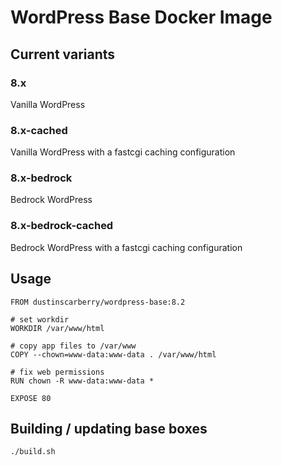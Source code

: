 # WordPress Base Docker Image

## Current variants

### 8.x

Vanilla WordPress

### 8.x-cached

Vanilla WordPress with a fastcgi caching configuration

### 8.x-bedrock

Bedrock WordPress

### 8.x-bedrock-cached

Bedrock WordPress with a fastcgi caching configuration

## Usage

```docker
FROM dustinscarberry/wordpress-base:8.2

# set workdir
WORKDIR /var/www/html

# copy app files to /var/www
COPY --chown=www-data:www-data . /var/www/html

# fix web permissions
RUN chown -R www-data:www-data *

EXPOSE 80
```

## Building / updating base boxes

```sh
./build.sh
```
